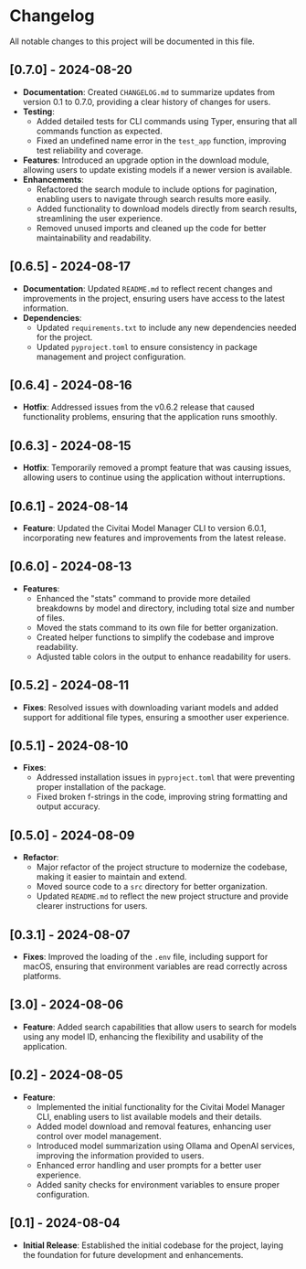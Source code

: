 # Changelog

All notable changes to this project will be documented in this file.

## [0.7.0] - 2024-08-20
- **Documentation**: Created `CHANGELOG.md` to summarize updates from version 0.1 to 0.7.0, providing a clear history of changes for users.
- **Testing**: 
  - Added detailed tests for CLI commands using Typer, ensuring that all commands function as expected.
  - Fixed an undefined name error in the `test_app` function, improving test reliability and coverage.
- **Features**: Introduced an upgrade option in the download module, allowing users to update existing models if a newer version is available.
- **Enhancements**:
  - Refactored the search module to include options for pagination, enabling users to navigate through search results more easily.
  - Added functionality to download models directly from search results, streamlining the user experience.
  - Removed unused imports and cleaned up the code for better maintainability and readability.

## [0.6.5] - 2024-08-17
- **Documentation**: Updated `README.md` to reflect recent changes and improvements in the project, ensuring users have access to the latest information.
- **Dependencies**: 
  - Updated `requirements.txt` to include any new dependencies needed for the project.
  - Updated `pyproject.toml` to ensure consistency in package management and project configuration.

## [0.6.4] - 2024-08-16
- **Hotfix**: Addressed issues from the v0.6.2 release that caused functionality problems, ensuring that the application runs smoothly.

## [0.6.3] - 2024-08-15
- **Hotfix**: Temporarily removed a prompt feature that was causing issues, allowing users to continue using the application without interruptions.

## [0.6.1] - 2024-08-14
- **Feature**: Updated the Civitai Model Manager CLI to version 6.0.1, incorporating new features and improvements from the latest release.

## [0.6.0] - 2024-08-13
- **Features**: 
  - Enhanced the "stats" command to provide more detailed breakdowns by model and directory, including total size and number of files.
  - Moved the stats command to its own file for better organization.
  - Created helper functions to simplify the codebase and improve readability.
  - Adjusted table colors in the output to enhance readability for users.

## [0.5.2] - 2024-08-11
- **Fixes**: Resolved issues with downloading variant models and added support for additional file types, ensuring a smoother user experience.

## [0.5.1] - 2024-08-10
- **Fixes**: 
  - Addressed installation issues in `pyproject.toml` that were preventing proper installation of the package.
  - Fixed broken f-strings in the code, improving string formatting and output accuracy.

## [0.5.0] - 2024-08-09
- **Refactor**: 
  - Major refactor of the project structure to modernize the codebase, making it easier to maintain and extend.
  - Moved source code to a `src` directory for better organization.
  - Updated `README.md` to reflect the new project structure and provide clearer instructions for users.

## [0.3.1] - 2024-08-07
- **Fixes**: Improved the loading of the `.env` file, including support for macOS, ensuring that environment variables are read correctly across platforms.

## [3.0] - 2024-08-06
- **Feature**: Added search capabilities that allow users to search for models using any model ID, enhancing the flexibility and usability of the application.

## [0.2] - 2024-08-05
- **Feature**: 
  - Implemented the initial functionality for the Civitai Model Manager CLI, enabling users to list available models and their details.
  - Added model download and removal features, enhancing user control over model management.
  - Introduced model summarization using Ollama and OpenAI services, improving the information provided to users.
  - Enhanced error handling and user prompts for a better user experience.
  - Added sanity checks for environment variables to ensure proper configuration.

## [0.1] - 2024-08-04
- **Initial Release**: Established the initial codebase for the project, laying the foundation for future development and enhancements.
